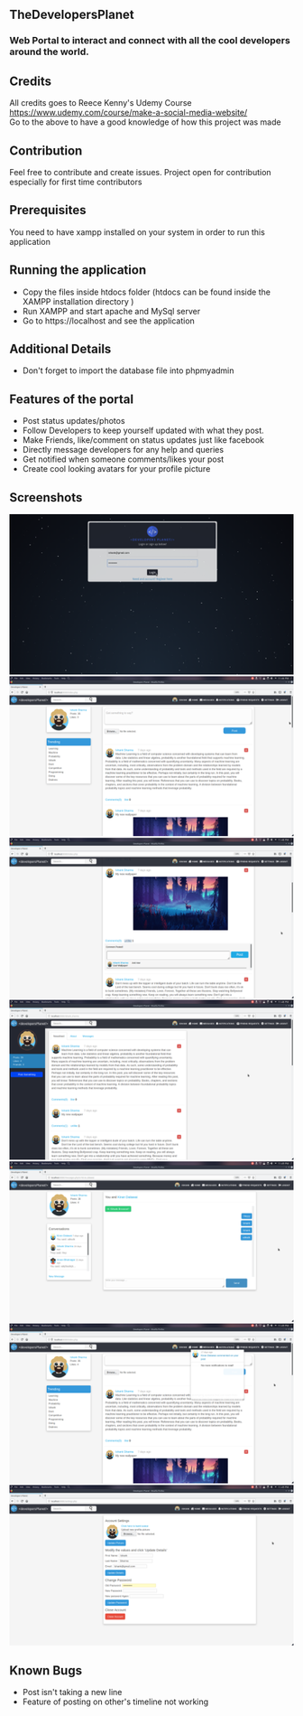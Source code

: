 ## TheDevelopersPlanet
### Web Portal to interact and connect with all the cool developers around the world.

## Credits
All credits goes to Reece Kenny's Udemy Course
https://www.udemy.com/course/make-a-social-media-website/
<br>Go to the above to have a good knowledge of how this project was made

## Contribution
Feel free to contribute and create issues.
Project open for contribution especially for first time contributors

## Prerequisites
You need to have xampp installed on your system in order to run this application

## Running the application
+ Copy the files inside htdocs folder (htdocs can be found inside the XAMPP installation directory )
+ Run XAMPP and start apache and MySql server
+ Go to https://localhost and see the application

## Additional Details
+ Don't forget to import the database file into phpmyadmin

## Features of the portal
+ Post status updates/photos
+ Follow Developers to keep yourself updated with what they post.
+ Make Friends, like/comment on status updates just like facebook
+ Directly message developers for any help and queries
+ Get notified when someone comments/likes your post
+ Create cool looking avatars for your profile picture

## Screenshots
![Login Page](docs/1.png)
![Home Page](docs/2.png)
![Profile Page](docs/3.png)
![Settings Page](docs/4.png)
![Settings Page](docs/5.png)
![Settings Page](docs/6.png)
![Settings Page](docs/7.png)

## Known Bugs
+ Post isn't taking a new line
+ Feature of posting on other's timeline not working
